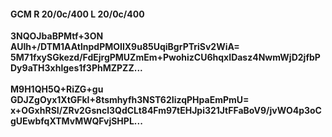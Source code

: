 #### GCM R 20/0c/400 L 20/0c/400
**3NQOJbaBPMtf+3ON**<br/>**AUIh+/DTM1AAtlnpdPMOIlX9u85UqiBgrPTriSv2WiA=**<br/>**5M71fxySGkezd/FdEjrgPMUZmEm+PwohizCU6hqxIDasz4NwmWjD2jfbPDy9aTH3xhlges1f3PhMZPZZ...**<br/><br/>
**M9H1QH5Q+RiZG+gu**<br/>**GDJZgOyx1XtGFkI+8tsmhyfh3NST62IizqPHpaEmPmU=**<br/>**x+OGxhRSI/ZRv2Gsncl3QdCLt84Fm97tEHJpi321JtFFaBoV9/jvWO4p3oCgUEwbfqXTMvMWQFvjSHPL...**